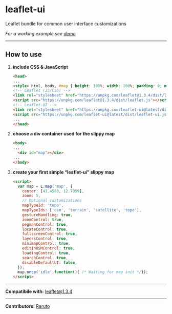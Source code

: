 # leaflet-ui

Leaflet bundle for common user interface customizations

_For a working example see [demo](https://raruto.github.io/examples/leaflet-ui/leaflet-ui.html)_

* * *

## How to use

1.  **include CSS & JavaScript**
    ```html
    <head>
    ...
    <style> html, body, #map { height: 100%; width: 100%; padding: 0; margin: 0; } </style>
    <!-- Leaflet (JS/CSS) -->
    <link rel="stylesheet" href="https://unpkg.com/leaflet@1.3.4/dist/leaflet.css">
    <script src="https://unpkg.com/leaflet@1.3.4/dist/leaflet.js"></script>
    <!-- Leaflet-UI -->
    <link rel="stylesheet" href="https://unpkg.com/leaflet-ui@latest/dist/leaflet-ui.css">
    <script src="https://unpkg.com/leaflet-ui@latest/dist/leaflet-ui.js"></script>
    ...
    </head>
    ```
2.  **choose a div container used for the slippy map**
    ```html
    <body>
    ...
      <div id="map"></div>
    ...
    </body>
    ```
3.  **create your first simple “leaflet-ui” slippy map**
    ```html
    <script>
      var map = L.map('map', {
        center: [41.4583, 12.7059],
        zoom: 5,
        // Optional customizations
        mapTypeId: 'topo',
        mapTypeIds: ['osm', 'terrain', 'satellite', 'topo'],
        gestureHandling: true,
        zoomControl: true,
        pegmanControl: true,
        locateControl: true,
        fullscreenControl: true,
        layersControl: true,
        minimapControl: true,
        editInOSMControl: true,
        loadingControl: true,
        searchControl: true,
        disableDefaultUI: false,
      });
      map.once('idle',function(){ /* Waiting for map init */});
    </script>
    ```

* * *

**Compatibile with:** leaflet@1.3.4

* * *

**Contributors:** [Raruto](https://github.com/Raruto/leaflet-ui)
